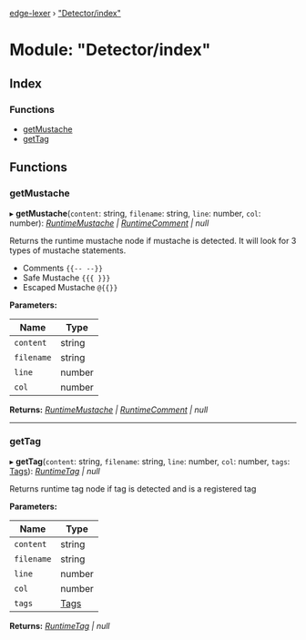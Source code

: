 [edge-lexer](../README.md) › ["Detector/index"](_detector_index_.md)

# Module: "Detector/index"

## Index

### Functions

* [getMustache](_detector_index_.md#getmustache)
* [getTag](_detector_index_.md#gettag)

## Functions

###  getMustache

▸ **getMustache**(`content`: string, `filename`: string, `line`: number, `col`: number): *[RuntimeMustache](_contracts_index_.md#runtimemustache) | [RuntimeComment](_contracts_index_.md#runtimecomment) | null*

Returns the runtime mustache node if mustache is detected. It will look for 3 types of
mustache statements.

- Comments `{{-- --}}`
- Safe Mustache `{{{ }}}`
- Escaped Mustache `@{{}}`

**Parameters:**

Name | Type |
------ | ------ |
`content` | string |
`filename` | string |
`line` | number |
`col` | number |

**Returns:** *[RuntimeMustache](_contracts_index_.md#runtimemustache) | [RuntimeComment](_contracts_index_.md#runtimecomment) | null*

___

###  getTag

▸ **getTag**(`content`: string, `filename`: string, `line`: number, `col`: number, `tags`: [Tags](../interfaces/_contracts_index_.tags.md)): *[RuntimeTag](_contracts_index_.md#runtimetag) | null*

Returns runtime tag node if tag is detected and is a registered tag

**Parameters:**

Name | Type |
------ | ------ |
`content` | string |
`filename` | string |
`line` | number |
`col` | number |
`tags` | [Tags](../interfaces/_contracts_index_.tags.md) |

**Returns:** *[RuntimeTag](_contracts_index_.md#runtimetag) | null*

